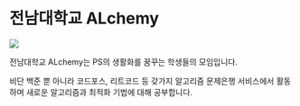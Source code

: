 # 전남대학교 ALchemy

![](https://img.shields.io/badge/-%EB%A7%9E%EC%95%98%EC%8A%B5%EB%8B%88%EB%8B%A4!-brightgreen)

전남대학교 ALchemy는 PS의 생활화를 꿈꾸는 학생들의 모임입니다.  

비단 백준 뿐 아니라 코드포스, 리트코드 등 갖가지 알고리즘 문제은행 서비스에서 활동하며 새로운 알고리즘과 최적화 기법에 대해 공부합니다.  

